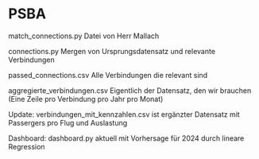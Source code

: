 # PSBA
match_connections.py Datei von Herr Mallach

connections.py Mergen von Ursprungsdatensatz und relevante Verbindungen

passed_connections.csv  Alle Verbindungen die relevant sind

aggregierte_verbindungen.csv Eigentlich der Datensatz, den wir brauchen (Eine Zeile pro Verbindung pro Jahr pro Monat)

Update: verbindungen_mit_kennzahlen.csv ist ergänzter Datensatz mit Passergers pro Flug und Auslastung

Dashboard: dashboard.py aktuell mit Vorhersage für 2024 durch lineare Regression